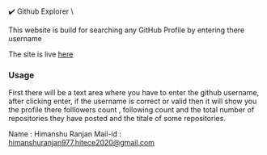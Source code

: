 ✔️ Github Explorer \ 

This website is build for searching any GitHub Profile by entering there username

The site is live <a href="https://himanshuranjan977.github.io/Timely-clone/" target="_blank">here</a>

### Usage
First there will be a text area where you have to enter the github username, after clicking enter, if the username is correct or valid then it will show you the profile there folllowers count , following count and the total number of repositories they have posted and the titale of some repositories.


Name : Himanshu Ranjan
Mail-id : himanshuranjan977.hitece2020@gmail.com

